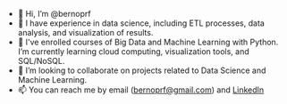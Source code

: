 - 👋 Hi, I’m @bernoprf
- 👀 I have experience in data science, including ETL processes, data analysis, and visualization of results.
- 🌱 I've enrolled courses of Big Data and Machine Learning with Python. I’m currently learning cloud computing, visualization tools, and SQL/NoSQL.
- 💞️ I’m looking to collaborate on projects related to Data Science and Machine Learning.
- 📫 You can reach me by email (bernoprf@gmail.com) and [LinkedIn](https://www.linkedin.com/in/bernatadria/)

<!---
bernoprf/bernoprf is a ✨ special ✨ repository because its `README.md` (this file) appears on your GitHub profile.
You can click the Preview link to take a look at your changes.
--->
